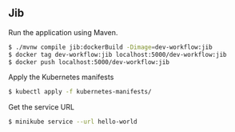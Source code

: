 ## Jib

Run the application using Maven.
```sh
$ ./mvnw compile jib:dockerBuild -Dimage=dev-workflow:jib
$ docker tag dev-workflow:jib localhost:5000/dev-workflow:jib
$ docker push localhost:5000/dev-workflow:jib
```

Apply the Kubernetes manifests
```sh
$ kubectl apply -f kubernetes-manifests/
```

Get the service URL
```sh
$ minikube service --url hello-world
```